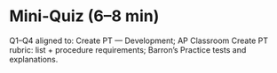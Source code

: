 # Mini-Quiz (6–8 min)

Q1–Q4 aligned to: Create PT — Development; AP Classroom Create PT rubric: list + procedure requirements; Barron’s Practice tests and explanations.
